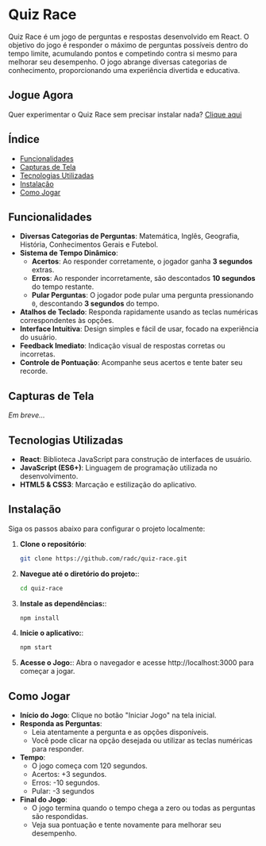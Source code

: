 # Quiz Race

Quiz Race é um jogo de perguntas e respostas desenvolvido em React. O objetivo do jogo é responder o máximo de perguntas possíveis dentro do tempo limite, acumulando pontos e competindo contra si mesmo para melhorar seu desempenho. O jogo abrange diversas categorias de conhecimento, proporcionando uma experiência divertida e educativa.

## Jogue Agora
Quer experimentar o Quiz Race sem precisar instalar nada? [Clique aqui](https://rcquizrace.netlify.app/)

## Índice

- [Funcionalidades](#funcionalidades)
- [Capturas de Tela](#capturas-de-tela)
- [Tecnologias Utilizadas](#tecnologias-utilizadas)
- [Instalação](#instalação)
- [Como Jogar](#como-jogar)

## Funcionalidades

- **Diversas Categorias de Perguntas**: Matemática, Inglês, Geografia, História, Conhecimentos Gerais e Futebol.
- **Sistema de Tempo Dinâmico**:
  - **Acertos**: Ao responder corretamente, o jogador ganha **3 segundos** extras.
  - **Erros**: Ao responder incorretamente, são descontados **10 segundos** do tempo restante.
  - **Pular Perguntas**: O jogador pode pular uma pergunta pressionando `0`, descontando **3 segundos** do tempo.
- **Atalhos de Teclado**: Responda rapidamente usando as teclas numéricas correspondentes às opções.
- **Interface Intuitiva**: Design simples e fácil de usar, focado na experiência do usuário.
- **Feedback Imediato**: Indicação visual de respostas corretas ou incorretas.
- **Controle de Pontuação**: Acompanhe seus acertos e tente bater seu recorde.

## Capturas de Tela

*Em breve...*

## Tecnologias Utilizadas

- **React**: Biblioteca JavaScript para construção de interfaces de usuário.
- **JavaScript (ES6+)**: Linguagem de programação utilizada no desenvolvimento.
- **HTML5 & CSS3**: Marcação e estilização do aplicativo.

## Instalação

Siga os passos abaixo para configurar o projeto localmente:

1. **Clone o repositório**:

   ```bash
   git clone https://github.com/radc/quiz-race.git

2. **Navegue até o diretório do projeto:**:

   ```bash
   cd quiz-race

3. **Instale as dependências:**:

   ```bash
   npm install

4. **Inicie o aplicativo:**:

   ```bash
   npm start

5. **Acesse o Jogo:**:
Abra o navegador e acesse http://localhost:3000 para começar a jogar.

## Como Jogar

  - **Início do Jogo**: Clique no botão "Iniciar Jogo" na tela inicial.
  - **Responda as Perguntas**: 
    - Leia atentamente a pergunta e as opções disponíveis.
    - Você pode clicar na opção desejada ou utilizar as teclas numéricas para responder.
  - **Tempo**:
    - O jogo começa com 120 segundos.
    - Acertos: +3 segundos.
    - Erros: -10 segundos.
    - Pular: -3 segundos
  - **Final do Jogo**:
    - O jogo termina quando o tempo chega a zero ou todas as perguntas são respondidas.
    - Veja sua pontuação e tente novamente para melhorar seu desempenho.
